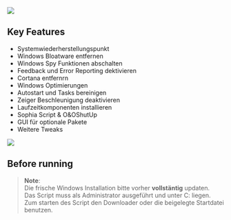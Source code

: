 <img src="https://github.com/Marvin700/Windows_Optimisation_Pack/blob/main/_Files/img/Titelbild.png"> 

## Key Features
* Systemwiederherstellungspunkt
* Windows Bloatware entfernen
* Windows Spy Funktionen abschalten 
* Feedback und Error Reporting dektivieren
* Cortana entfernrn
* Windows Optimierungen
* Autostart und Tasks bereinigen
* Zeiger Beschleunigung deaktivieren
* Laufzeitkomponenten installieren
* Sophia Script & O&OShutUp
* GUI für optionale Pakete
* Weitere Tweaks

<a href="https://github.com/Marvin700/Windows_Optimisation_Pack/releases/latest"><img src="https://github.com/Marvin700/Windows_Optimisation_Pack/blob/main/_Files/img/DownloadButton.png"></a>


## Before running
> **Note**: <BR> 
Die frische Windows Installation bitte vorher <b>vollstäntig</b> updaten. <BR>
Das Script muss als Administrator ausgeführt und unter C: liegen. <BR>
Zum starten des Script den Downloader oder die beigelegte Startdatei benutzen.

